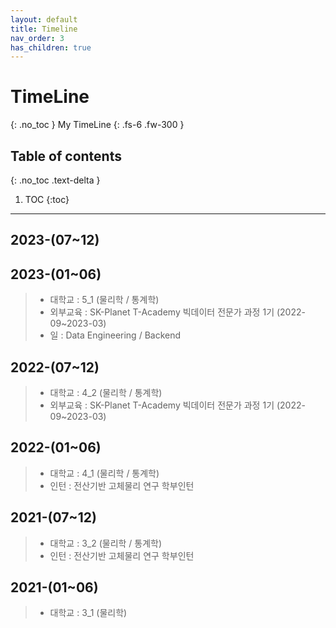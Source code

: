 ```yaml
---
layout: default
title: Timeline
nav_order: 3
has_children: true
---
```


# TimeLine
{: .no_toc }
My TimeLine
{: .fs-6 .fw-300 }

## Table of contents
{: .no_toc .text-delta }

1. TOC
{:toc}

---
## 2023-(07~12)

## 2023-(01~06)
> - 대학교 : 5_1 (물리학 / 통계학)
> - 외부교육 : SK-Planet T-Academy 빅데이터 전문가 과정 1기 (2022-09~2023-03)
> - 일 : Data Engineering / Backend

## 2022-(07~12)
> - 대학교 : 4_2 (물리학 / 통계학)
> - 외부교육 : SK-Planet T-Academy 빅데이터 전문가 과정 1기 (2022-09~2023-03)

## 2022-(01~06)
> - 대학교 : 4_1 (물리학 / 통계학)
> - 인턴 : 전산기반 고체물리 연구 학부인턴

## 2021-(07~12)
> - 대학교 : 3_2 (물리학 / 통계학)
> - 인턴 : 전산기반 고체물리 연구 학부인턴

## 2021-(01~06)
> - 대학교 : 3_1 (물리학)